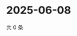 # 2025-06-08

共 0 条

<!-- BEGIN ZHIHUQUESTIONS -->
<!-- 最后更新时间 Sun Jun 08 2025 21:20:30 GMT+0800 (China Standard Time) -->

<!-- END ZHIHUQUESTIONS -->
